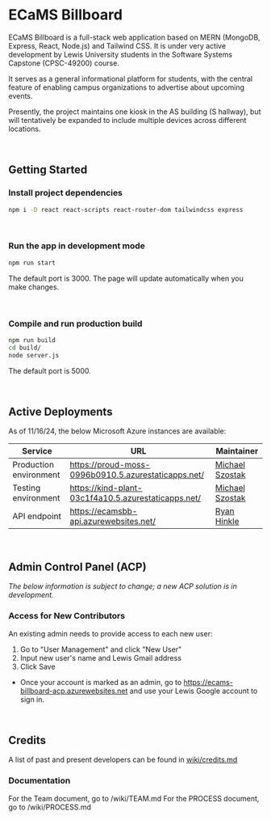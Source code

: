 # ECaMS Billboard
ECaMS Billboard is a full-stack web application based on MERN (MongoDB, Express, React, Node.js) and Tailwind CSS. It is under very active development by Lewis University students in the Software Systems Capstone (CPSC-49200) course.

It serves as a general informational platform for students, with the central feature of enabling campus organizations to advertise about upcoming events.

Presently, the project maintains one kiosk in the AS building (S hallway), but will tentatively be expanded to include multiple devices across different locations.

<br/>

## Getting Started

### Install project dependencies
```bash
npm i -D react react-scripts react-router-dom tailwindcss express
```

</br>

### Run the app in development mode
```bash
npm run start
```

The default port is 3000.
The page will update automatically when you make changes.

</br>

### Compile and run production build
```bash
npm run build
cd build/
node server.js
```

The default port is 5000.


</br>

## Active Deployments
As of 11/16/24, the below Microsoft Azure instances are available:

| Service                | URL                                                 | Maintainer                                           |
| ---------------------- | --------------------------------------------------- | ---------------------------------------------------- |
| Production environment | https://proud-moss-0996b0910.5.azurestaticapps.net/ | [Michael Szostak](mailto:michaeldszostak@lewisu.edu) |
| Testing environment    | https://kind-plant-03c1f4a10.5.azurestaticapps.net/ | [Michael Szostak](mailto:michaeldszostak@lewisu.edu) |
| API endpoint           | https://ecamsbb-api.azurewebsites.net/              | [Ryan Hinkle](mailto:ryanehinkle@lewisu.edu)         |

<br/>

## Admin Control Panel (ACP)
*The below information is subject to change; a new ACP solution is in development.*
### Access for New Contributors

An existing admin needs to provide access to each new user:
1. Go to "User Management" and click "New User"
2. Input new user's name and Lewis Gmail address
3. Click Save

- Once your account is marked as an admin, go to https://ecams-billboard-acp.azurewebsites.net and use your Lewis Google account to sign in.

<br/>

## Credits
A list of past and present developers can be found in [wiki/credits.md](wiki/credits.md)

### Documentation
For the Team document, go to /wiki/TEAM.md
For the PROCESS document, go to /wiki/PROCESS.md
